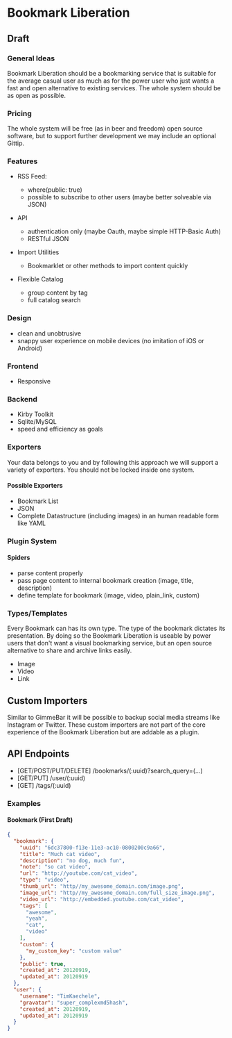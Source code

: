 # Bookmark Liberation

## Draft

### General Ideas

Bookmark Liberation should be a bookmarking service that is suitable for the average
casual user as much as for the power user who just wants a fast and open
alternative to existing services. The whole system should be as open as possible.

### Pricing

The whole system will be free (as in beer and freedom) open source software,
but to support further development we may include an optional Gittip.

### Features


- RSS Feed:
  - where(public: true)
  - possible to subscribe to other users (maybe better solveable via JSON)

- API
  - authentication only (maybe Oauth, maybe simple HTTP-Basic Auth)
  - RESTful JSON

- Import Utilities
  - Bookmarklet or other methods to import content quickly

- Flexible Catalog
  - group content by tag
  - full catalog search

### Design

- clean and unobtrusive
- snappy user experience on mobile devices (no imitation of iOS or Android)

### Frontend

- Responsive

### Backend

- Kirby Toolkit
- Sqlite/MySQL
- speed and efficiency as goals

### Exporters

Your data belongs to you and by following this approach we will support a
variety of exporters. You should not be locked inside one system.

#### Possible Exporters

- Bookmark List
- JSON
- Complete Datastructure (including images) in an human readable form like YAML

### Plugin System

#### Spiders

- parse content properly
- pass page content to internal bookmark creation (image, title, description)
- define template for bookmark (image, video, plain_link, custom)

### Types/Templates

Every Bookmark can has its own type. The type of the bookmark dictates its
presentation. By doing so the Bookmark Liberation is useable by power users that don't
want a visual bookmarking service, but an open source alternative to share
and archive links easily.

- Image
- Video
- Link

## Custom Importers

Similar to GimmeBar it will be possible to backup social media streams like
Instagram or Twitter. These custom importers are not part of the core
experience of the Bookmark Liberation but are addable as a plugin.

## API Endpoints

- [GET/POST/PUT/DELETE] /bookmarks/(:uuid)?search_query=(…)
- [GET/PUT] /user/(:uuid)
- [GET] /tags/(:uuid)

### Examples

#### Bookmark (First Draft)

```json
{
  "bookmark": {
    "uuid": "6dc37800-f13e-11e3-ac10-0800200c9a66",
    "title": "Much cat video",
    "description": "no dog, much fun",
    "note": "so cat video",
    "url": "http://youtube.com/cat_video",
    "type": "video",
    "thumb_url": "http//my_awesome_domain.com/image.png",
    "image_url": "http//my_awesome_domain.com/full_size_image.png",
    "video_url": "http://embedded.youtube.com/cat_video",
    "tags": [
      "awesome",
      "yeah",
      "cat",
      "video"
    ],
    "custom": {
      "my_custom_key": "custom value"
    },
    "public": true,
    "created_at": 20120919,
    "updated_at": 20120919
  },
  "user": {
    "username": "TimKaechele",
    "gravatar": "super_complexmd5hash",
    "created_at": 20120919,
    "updated_at": 20120919
  }
}
```
